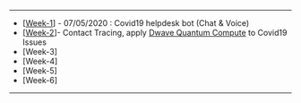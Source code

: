 ------------

- [[Week-1](https://github.com/gopala-kr/Qunatum-Dots/tree/master/01-Covid19)] - 07/05/2020 : Covid19 helpdesk bot (Chat & Voice)
- [[Week-2](https://github.com/gopala-kr/Qunatum-Dots/tree/master/02-QuantumML_ContactTracing)]- Contact Tracing, apply [Dwave Quantum Compute](https://www.dwavesys.com/take-leap) to Covid19 Issues
- [Week-3]
- [Week-4]
- [Week-5]
- [Week-6]


-------------


